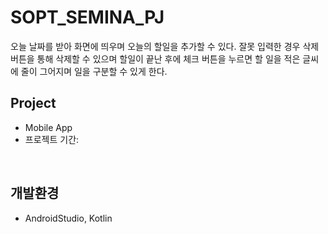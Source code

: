# SOPT_SEMINA_PJ
오늘 날짜를 받아 화면에 띄우며 오늘의 할일을 추가할 수 있다. 잘못 입력한 경우 삭제 버튼을 통해 삭제할 수 있으며 할일이 끝난 후에 체크 버튼을 누르면 할 일을 적은 글씨에 줄이 그어지며 일을 구분할 수 있게 한다.
<br>

## Project
* Mobile App
* 프로젝트 기간: 
<br>

## 개발환경
* AndroidStudio, Kotlin
<br>






